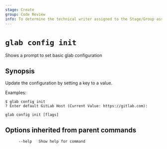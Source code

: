 ```yaml
---
stage: Create
group: Code Review
info: To determine the technical writer assigned to the Stage/Group associated with this page, see https://about.gitlab.com/handbook/product/ux/technical-writing/#assignments
---
```


<!--
This documentation is auto generated by a script.
Please do not edit this file directly. Run `make gen-docs` instead.
-->

# `glab config init`

Shows a prompt to set basic glab configuration

## Synopsis

Update the configuration by setting a key to a value.

Examples:

```plaintext
$ glab config init
? Enter default GitLab Host (Current Value: https://gitlab.com):
```

```plaintext
glab config init [flags]
```

## Options inherited from parent commands

```plaintext
      --help   Show help for command
```
